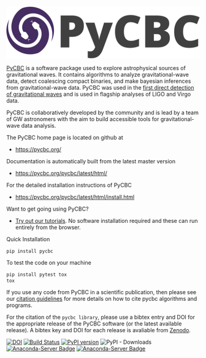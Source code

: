 ![GW150914](https://raw.githubusercontent.com/gwastro/pycbc-logo/master/pycbc_logo_name.png)

[PyCBC](http://pycbc.org) is a software package used to explore astrophysical sources of gravitational waves.
It contains algorithms to analyze gravitational-wave data,
detect coalescing compact binaries, and make bayesian inferences from gravitational-wave data.
PyCBC was used in the [first direct detection of gravitational waves](https://journals.aps.org/prl/abstract/10.1103/PhysRevLett.116.061102) and
is used in flagship analyses of LIGO and Virgo data.

PyCBC is collaboratively developed by the community and is lead by a team of GW astronomers with the
aim to build accessible tools for gravitational-wave data analysis.

The PyCBC home page is located on github at

 * https://pycbc.org/

Documentation is automatically built from the latest master version

 * https://pycbc.org/pycbc/latest/html/

For the detailed installation instructions of PyCBC

 * https://pycbc.org/pycbc/latest/html/install.html

Want to get going using PyCBC?

 * [Try out our tutorials](https://github.com/gwastro/PyCBC-Tutorials). No software installation required and these can run entirely from the browser.

Quick Installation
```
pip install pycbc
```

To test the code on your machine
```
pip install pytest tox
tox
```

If you use any code from PyCBC in a scientific publication, then please see our [citation guidelines](http://pycbc.org/pycbc/latest/html/credit.html) for more details on how to cite pycbc algorithms and
programs.

For the citation of the ``pycbc library``,  please use a bibtex entry and DOI for the
appropriate release of the PyCBC software (or the latest available release).
A bibtex key and DOI for each release is avaliable from [Zenodo](http://zenodo.org/).

[![DOI](https://zenodo.org/badge/31596861.svg)](https://zenodo.org/badge/latestdoi/31596861) [![Build Status](https://travis-ci.org/gwastro/pycbc.svg?branch=master)](https://travis-ci.org/gwastro/pycbc)
[![PyPI version](https://badge.fury.io/py/PyCBC.svg)](https://badge.fury.io/py/PyCBC) ![PyPI - Downloads](https://img.shields.io/pypi/dm/pycbc) [![Anaconda-Server Badge](https://anaconda.org/conda-forge/pycbc/badges/version.svg)](https://anaconda.org/conda-forge/pycbc) [![Anaconda-Server Badge](https://anaconda.org/conda-forge/pycbc/badges/downloads.svg)](https://anaconda.org/conda-forge/pycbc)
